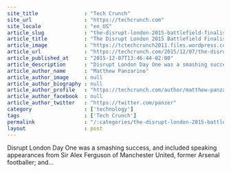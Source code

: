 ```yaml
---
site_title               : "Tech Crunch"
site_url                 : "https://techcrunch.com"
site_locale              : "en_US"
article_slug             : "the-disrupt-london-2015-battlefield-finalists-are-jukedeck-lystable-max-and-yoobic"
article_title            : "The Disrupt London 2015 Battlefield Finalists Are Jukedeck, Lystable, MAX, And Yoobic"
article_image            : "https://tctechcrunch2011.files.wordpress.com/2015/12/23508692411_1d3b6ff4e3_k.jpg?w=764&h=400&crop=1"
article_url              : "https://techcrunch.com/2015/12/07/the-disrupt-london-2015-battlefield-finalists-are-jukedeck-lystable-max-and-yoobic/"
article_published_at     : "2015-12-07T13:46:44-02:00"
article_description      : "Disrupt London Day One was a smashing success, and included speaking appearances from Sir Alex Ferguson of Manchester United, former Arsenal footballer; and..."
article_author_name      : "Matthew Panzarino"
article_author_image     : null
article_author_biography : null
article_author_profile   : "https://techcrunch.com/author/matthew-panzarino/"
article_author_facebook  : null
article_author_twitter   : "https://twitter.com/panzer"
category                 : ['technology']
tags                     : ['Tech Crunch']
permalink                : "/:categories/the-disrupt-london-2015-battlefield-finalists-are-jukedeck-lystable-max-and-yoobic/"
layout                   : post
---
```


Disrupt London Day One was a smashing success, and included speaking appearances from Sir Alex Ferguson of Manchester United, former Arsenal footballer; and...
